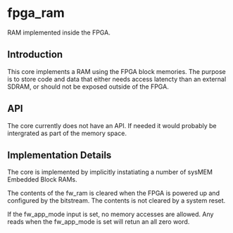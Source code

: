 # fpga_ram
RAM implemented inside the FPGA.


## Introduction
This core implements a RAM using the FPGA block memories. The purpose is to store code and data that either needs access latencty than an external SDRAM, or should not be exposed outside of the FPGA.


## API
The core currently does not have an API.
If needed it would probably be intergrated as part of the memory space.


## Implementation Details
The core is implemented by implicitly instatiating a number of sysMEM Embedded Block RAMs.


The contents of the fw_ram is cleared when the FPGA is powered up and
configured by the bitstream. The contents is not cleared by a system
reset.

If the fw_app_mode input is set, no memory accesses are allowed. Any
reads when the fw_app_mode is set will retun an all zero word.
